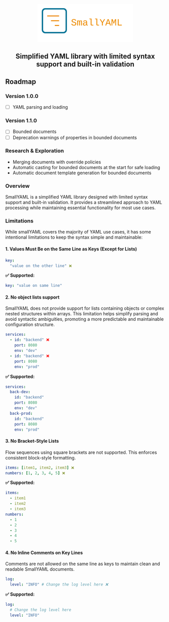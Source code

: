 <p align="center">
  <img src=".idea/icon.svg" width="300" alt="logo">
</p>

<h2 align="center">
Simplified YAML library with limited syntax support and built-in validation
</h2>

## Roadmap

### Version 1.0.0

- [ ] YAML parsing and loading

### Version 1.1.0

- [ ] Bounded documents
- [ ] Deprecation warnings of properties in bounded documents

### Research & Exploration

- Merging documents with override policies
- Automatic casting for bounded documents at the start for safe loading
- Automatic document template generation for bounded documents


### Overview

SmallYAML is a simplified YAML library designed with limited syntax support and built-in validation. It provides a 
streamlined approach to YAML processing while maintaining essential functionality for most use cases.

### Limitations

While smallYAML covers the majority of YAML use cases, it has some intentional limitations to keep the syntax simple
and maintainable:

#### 1. Values Must Be on the Same Line as Keys (Except for Lists)

```yaml
key: 
  "value on the other line" ❌
```
**✅ Supported:**
```yaml
key: "value on same line"
```

#### 2. No object lists support

SmallYAML does not provide support for lists containing objects or complex nested structures within arrays. 
This limitation helps simplify parsing and avoid syntactic ambiguities, promoting a more predictable and maintainable 
configuration structure.

```yaml
services:
  - id: "backend" ❌
    port: 8080
    env: "dev"
  - id: "backend" ❌
    port: 8080
    env: "prod"
```
**✅ Supported:**
```yaml
services:
  back-dev:
    id: "backend"
    port: 8080
    env: "dev"
  back-prod:
    id: "backend"
    port: 8080
    env: "prod"
```

#### 3. No Bracket-Style Lists

Flow sequences using square brackets are not supported. This enforces consistent block-style formatting.

``` yaml
items: [item1, item2, item3] ❌
numbers: [1, 2, 3, 4, 5] ❌
```
**✅ Supported:**
``` yaml
items:
  - item1
  - item2
  - item3
numbers:
  - 1
  - 2
  - 3
  - 4
  - 5
```

#### 4. No Inline Comments on Key Lines

Comments are not allowed on the same line as keys to maintain clean and readable SmallYAML documents.

```yaml
log:
  level: "INFO" # Change the log level here ❌
```
**✅ Supported:**
```yaml
log:
  # Change the log level here
  level: "INFO"
```



